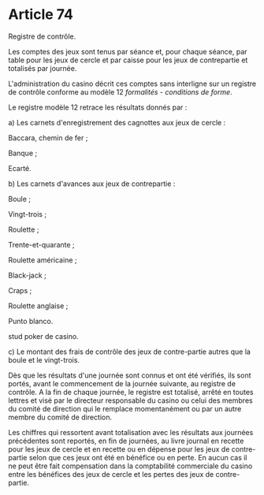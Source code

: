 # Article 74

Registre de contrôle.

Les comptes des jeux sont tenus par séance et, pour chaque séance, par table pour les jeux de cercle et par caisse pour les jeux de contrepartie et totalisés par journée.

L'administration du casino décrit ces comptes sans interligne sur un registre de contrôle conforme au modèle 12 *formalités - conditions de forme*.

Le registre modèle 12 retrace les résultats donnés par :

a) Les carnets d'enregistrement des cagnottes aux jeux de cercle :

Baccara, chemin de fer ;

Banque ;

Ecarté.

b) Les carnets d'avances aux jeux de contrepartie :

Boule ;

Vingt-trois ;

Roulette ;

Trente-et-quarante ;

Roulette américaine ;

Black-jack ;

Craps ;

Roulette anglaise ;

Punto blanco.

stud poker de casino.

c) Le montant des frais de contrôle des jeux de contre-partie autres que la boule et le vingt-trois.

Dès que les résultats d'une journée sont connus et ont été vérifiés, ils sont portés, avant le commencement de la journée suivante, au registre de contrôle. A la fin de chaque journée, le registre est totalisé, arrêté en toutes lettres et visé par le directeur responsable du casino ou celui des membres du comité de direction qui le remplace momentanément ou par un autre membre du comité de direction.

Les chiffres qui ressortent avant totalisation avec les résultats aux journées précédentes sont reportés, en fin de journées, au livre journal en recette pour les jeux de cercle et en recette ou en dépense pour les jeux de contre-partie selon que ces jeux ont été en bénéfice ou en perte. En aucun cas il ne peut être fait compensation dans la comptabilité commerciale du casino entre les bénéfices des jeux de cercle et les pertes des jeux de contre-partie.

